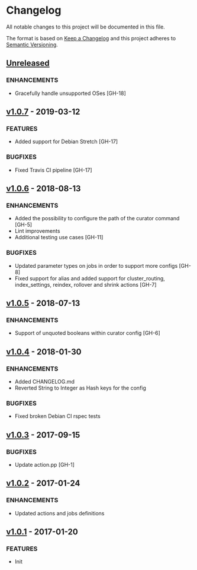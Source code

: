 # Changelog

All notable changes to this project will be documented in this file.

The format is based on [Keep a Changelog](http://keepachangelog.com/en/1.0.0/)
and this project adheres to [Semantic Versioning](http://semver.org/spec/v2.0.0.html).

## [Unreleased]
### ENHANCEMENTS
- Gracefully handle unsupported OSes [GH-18]

## [v1.0.7] - 2019-03-12
### FEATURES
- Added support for Debian Stretch [GH-17]

### BUGFIXES
- Fixed Travis CI pipeline [GH-17]

## [v1.0.6] - 2018-08-13
### ENHANCEMENTS
- Added the possibility to configure the path of the curator command [GH-5]
- Lint improvements
- Additional testing use cases [GH-11]

### BUGFIXES
- Updated parameter types on jobs in order to support more configs [GH-8]
- Fixed support for alias and added support for cluster_routing, index_settings, reindex, rollover and shrink actions [GH-7]

## [v1.0.5] - 2018-07-13
### ENHANCEMENTS
- Support of unquoted booleans within curator config [GH-6]

## [v1.0.4] - 2018-01-30
### ENHANCEMENTS
- Added CHANGELOG.md
- Reverted String to Integer as Hash keys for the config

### BUGFIXES
- Fixed broken Debian CI rspec tests

## [v1.0.3] - 2017-09-15
### BUGFIXES
- Update action.pp [GH-1]

## [v1.0.2] - 2017-01-24
### ENHANCEMENTS
- Updated actions and jobs definitions

## [v1.0.1] - 2017-01-20
### FEATURES
- Init

[Unreleased]: https://github.com/mvisonneau/puppet-curator/compare/v1.0.7...HEAD
[v1.0.7]: https://github.com/mvisonneau/puppet-curator/compare/v1.0.6...v1.0.7
[v1.0.6]: https://github.com/mvisonneau/puppet-curator/compare/v1.0.5...v1.0.6
[v1.0.5]: https://github.com/mvisonneau/puppet-curator/compare/v1.0.4...v1.0.5
[v1.0.4]: https://github.com/mvisonneau/puppet-curator/compare/v1.0.3...v1.0.4
[v1.0.3]: https://github.com/mvisonneau/puppet-curator/compare/v1.0.2...v1.0.3
[v1.0.2]: https://github.com/mvisonneau/puppet-curator/compare/v1.0.1...v1.0.2
[v1.0.1]: https://github.com/mvisonneau/puppet-curator/tree/v1.0.1
